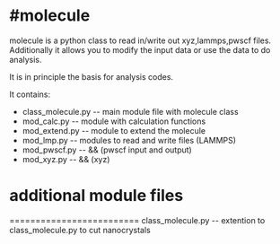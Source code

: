 #molecule
=========

molecule is a python class to read in/write out xyz,lammps,pwscf files.
Additionally it allows you to modify the input data or use the data to do analysis.

It is in principle the basis for analysis codes.

It contains:
- class_molecule.py -- main module file with molecule class
- mod_calc.py       -- module with calculation functions
- mod_extend.py	  -- module to extend the molecule
- mod_lmp.py	  -- modules to read and write files (LAMMPS)
- mod_pwscf.py	  --  &&                             (pwscf input and output)
- mod_xyz.py        --  &&                             (xyz)

# additional module files
=========================
class_molecule.py -- extention to class_molecule.py to cut nanocrystals
